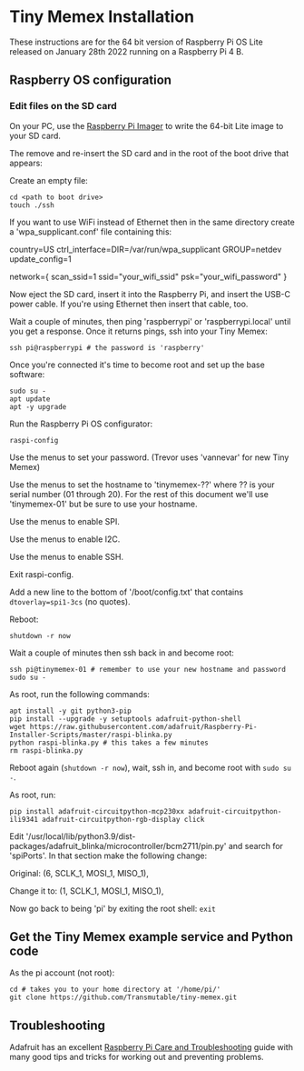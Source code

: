 # Tiny Memex Installation

These instructions are for the 64 bit version of Raspberry Pi OS Lite released on January 28th 2022 running on a Raspberry Pi 4 B.


## Raspberry OS configuration

### Edit files on the SD card

On your PC, use the [Raspberry Pi Imager](https://www.raspberrypi.com/software/) to write the 64-bit Lite image to your SD card.

The remove and re-insert the SD card and in the root of the boot drive that appears:

Create an empty file:

	cd <path to boot drive>
	touch ./ssh

If you want to use WiFi instead of Ethernet then in the same directory create a 'wpa_supplicant.conf' file containing this: 

country=US
ctrl_interface=DIR=/var/run/wpa_supplicant GROUP=netdev
update_config=1

network={
scan_ssid=1
ssid="your_wifi_ssid"
psk="your_wifi_password"
}

Now eject the SD card, insert it into the Raspberry Pi, and insert the USB-C power cable. If you're using Ethernet then insert that cable, too.

Wait a couple of minutes, then ping 'raspberrypi' or 'raspberrypi.local' until you get a response. Once it returns pings, ssh into your Tiny Memex:

	ssh pi@raspberrypi # the password is 'raspberry'

Once you're connected it's time to become root and set up the base software:

	sudo su -
	apt update
	apt -y upgrade

Run the Raspberry Pi OS configurator:

	raspi-config

Use the menus to set your password. (Trevor uses 'vannevar' for new Tiny Memex)

Use the menus to set the hostname to 'tinymemex-??' where ?? is your serial number (01 through 20). For the rest of this document we'll use 'tinymemex-01' but be sure to use your hostname.

Use the menus to enable SPI.

Use the menus to enable I2C.

Use the menus to enable SSH.

Exit raspi-config.

Add a new line to the bottom of '/boot/config.txt' that contains `dtoverlay=spi1-3cs` (no quotes).

Reboot:

	shutdown -r now

Wait a couple of minutes then ssh back in and become root:

	ssh pi@tinymemex-01 # remember to use your new hostname and password
	sudo su -

As root, run the following commands:

	apt install -y git python3-pip
	pip install --upgrade -y setuptools adafruit-python-shell
	wget https://raw.githubusercontent.com/adafruit/Raspberry-Pi-Installer-Scripts/master/raspi-blinka.py
	python raspi-blinka.py # this takes a few minutes
	rm raspi-blinka.py

Reboot again (`shutdown -r now`), wait, ssh in, and become root with `sudo su -`.

As root, run:

	pip install adafruit-circuitpython-mcp230xx adafruit-circuitpython-ili9341 adafruit-circuitpython-rgb-display click

Edit '/usr/local/lib/python3.9/dist-packages/adafruit_blinka/microcontroller/bcm2711/pin.py' and search for 'spiPorts'. In that section make the following change:

Original:
(6, SCLK_1, MOSI_1, MISO_1),

Change it to:
(1, SCLK_1, MOSI_1, MISO_1),

Now go back to being 'pi' by exiting the root shell: `exit`

## Get the Tiny Memex example service and Python code

As the pi account (not root):

	cd # takes you to your home directory at '/home/pi/'
	git clone https://github.com/Transmutable/tiny-memex.git

## Troubleshooting

Adafruit has an excellent [Raspberry Pi Care and Troubleshooting](https://learn.adafruit.com/raspberry-pi-care-and-troubleshooting) guide with many good tips and tricks for working out and preventing problems.